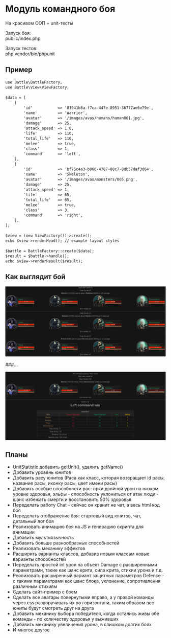 <h1>Модуль командного боя</h1>
<p>На красивом ООП + unit-тесты</p>
<p>Запуск боя:<br />
public/index.php</p>
<p>Запуск тестов:<br />
php vendor/bin/phpunit</p>

## Пример

```
use Battle\BattleFactory;
use Battle\View\ViewFactory;

$data = [
    [
        'id'           => '81941b8a-f7ca-447e-8951-36777ae6e79e',
        'name'         => 'Warrior',
        'avatar'       => '/images/avas/humans/human001.jpg',
        'damage'       => 25,
        'attack_speed' => 1.0,
        'life'         => 110,
        'total_life'   => 110,
        'melee'        => true,
        'class'        => 1,
        'command'      => 'left',
    ],
    [
        'id'           => 'bf75c4a3-b866-4787-88c7-8db57daf3d64',
        'name'         => 'Skeleton',
        'avatar'       => '/images/avas/monsters/005.png',
        'damage'       => 25,
        'attack_speed' => 1,
        'life'         => 65,
        'total_life'   => 65,
        'melee'        => true,
        'class'        => 3,
        'command'      => 'right',
    ],
];

$view = (new ViewFactory())->create();
echo $view->renderHead(); // example layout styles

$battle = BattleFactory::create($data);
$result = $battle->handle();
echo $view->renderResult($result);
```

## Как выглядит бой

![alt text](public/images/example_start.png)

###...

![alt text](public/images/example_end.png)

## Планы

- UnitStatistic добавить getUnit(), удалить getName()
- Добавить уровень юнитов
- Добавить расу юнитов (Раса как класс, которая возвращает id расы, название расы, иконку расы, цвет имени расы)
- Добавить особые способности рас: орки двойной урон на низком уровне здоровья, эльфы - способность уклониться от атак
люди - шанс избежать смерти и восстановить 50% здоровья
- Переделать работу Chat - сейчас он хранит не чат, а весь html код боя
- Переделать отображение боя: стартовый вид юнитов, чат, детальный лог боя
- Реализовать анимацию боя на JS и генерацию скрипта для анимации
- Добавить мультиязычность
- Добавить больше разнообразных способностей
- Реализовать механику эффектов
- Расширить варианты классов, добавив новым классам новые варианты способностей
- Переделать простой int урон на объект Damage с расширенными параметрами, такие как шанс крита, сила крита, стихии 
урона и т.д.
- Реализовать расширенный вариант защитных параметров Defence - с такими параметрами как шанс блока, уклонение, 
сопротивления различным стихиям
- Сделать сайт-пример с боем
- Сделать все аватары повернутыми вправо, а у правой команды через css разворачивать их по горизонтали, таким образом
все юниты будут смотреть друг на друга
- Добавить механику выбора победителя, когда остались живы обе команды - по количеству здоровья у выживших
- Добавить механику увеличения урона, в слишком долгих боях
- И многое другое
